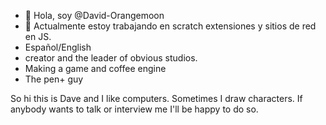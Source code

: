 - 👋 Hola, soy @David-Orangemoon
- 🌱 Actualmente estoy trabajando en scratch extensiones y sitios de red en JS.
- Español/English
- creator and the leader of obvious studios.
- Making a game and coffee engine
- The pen+ guy

So hi this is Dave and I like computers. Sometimes I draw characters.
If anybody wants to talk or interview me I'll be happy to do so.
